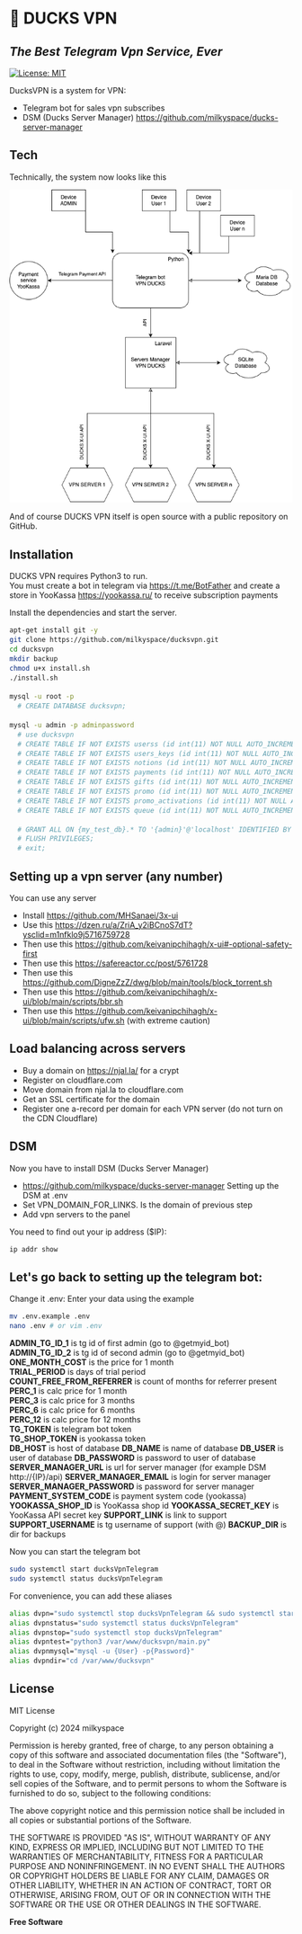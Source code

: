 # 🦆 DUCKS VPN
## _The Best Telegram Vpn Service, Ever_

[![License: MIT](https://img.shields.io/badge/License-MIT-lightblue.svg)](https://opensource.org/licenses/MIT)

DucksVPN is a system for VPN:
- Telegram bot for sales vpn subscribes
- DSM (Ducks Server Manager) https://github.com/milkyspace/ducks-server-manager

## Tech

Technically, the system now looks like this

![system](system.png)

And of course DUCKS VPN itself is open source with a public repository on GitHub.

## Installation

DUCKS VPN requires Python3 to run.\
You must create a bot in telegram via https://t.me/BotFather and create a store in YooKassa https://yookassa.ru/ to receive subscription payments

Install the dependencies and start the server.

```sh
apt-get install git -y
git clone https://github.com/milkyspace/ducksvpn.git
cd ducksvpn
mkdir backup
chmod u+x install.sh
./install.sh

mysql -u root -p
  # CREATE DATABASE ducksvpn;

mysql -u admin -p adminpassword
  # use ducksvpn
  # CREATE TABLE IF NOT EXISTS userss (id int(11) NOT NULL AUTO_INCREMENT PRIMARY KEY,tgid varchar(50) UNIQUE,subscription text,banned BOOLEAN DEFAULT FALSE NOT NULL,username varchar(50),fullname varchar(50),  referrer_id int, type varchar(20));
  # CREATE TABLE IF NOT EXISTS users_keys (id int(11) NOT NULL AUTO_INCREMENT PRIMARY KEY,tgid varchar(50), type varchar(20), user_key text);
  # CREATE TABLE IF NOT EXISTS notions (id int(11) NOT NULL AUTO_INCREMENT PRIMARY KEY,tgid varchar(50),notion_type varchar(50) ,complete BOOLEAN DEFAULT FALSE NOT NULL, time DATETIME DEFAULT CURRENT_TIMESTAMP);
  # CREATE TABLE IF NOT EXISTS payments (id int(11) NOT NULL AUTO_INCREMENT PRIMARY KEY,tgid varchar(50),bill_id text,amount int,time_to_add bigint, message_id bigint, chat_id bigint, status varchar(50),mesid text , time DATETIME DEFAULT CURRENT_TIMESTAMP);
  # CREATE TABLE IF NOT EXISTS gifts (id int(11) NOT NULL AUTO_INCREMENT PRIMARY KEY, sender_tgid varchar(50), recipient_tgid varchar(50), payment_id text, status varchar(50), secret text, time DATETIME DEFAULT CURRENT_TIMESTAMP);
  # CREATE TABLE IF NOT EXISTS promo (id int(11) NOT NULL AUTO_INCREMENT PRIMARY KEY, code varchar(50), days_to_add int, time DATETIME DEFAULT CURRENT_TIMESTAMP);
  # CREATE TABLE IF NOT EXISTS promo_activations (id int(11) NOT NULL AUTO_INCREMENT PRIMARY KEY, code varchar(50), tgid varchar(50), time DATETIME DEFAULT CURRENT_TIMESTAMP);
  # CREATE TABLE IF NOT EXISTS queue (id int(11) NOT NULL AUTO_INCREMENT PRIMARY KEY, type varchar(50), data text, status varchar(50), time DATETIME DEFAULT CURRENT_TIMESTAMP);

  # GRANT ALL ON {my_test_db}.* TO '{admin}'@'localhost' IDENTIFIED BY '{adminpassword}' WITH GRANT OPTION;
  # FLUSH PRIVILEGES;
  # exit;
```

## Setting up a vpn server (any number)
You can use any server
- Install https://github.com/MHSanaei/3x-ui
- Use this https://dzen.ru/a/ZriA_y2iBCnoS7dT?ysclid=m1nfklo9j5716759728
- Then use this https://github.com/keivanipchihagh/x-ui#-optional-safety-first
- Then use this https://safereactor.cc/post/5761728
- Then use this https://github.com/DigneZzZ/dwg/blob/main/tools/block_torrent.sh
- Then use this https://github.com/keivanipchihagh/x-ui/blob/main/scripts/bbr.sh
- Then use this https://github.com/keivanipchihagh/x-ui/blob/main/scripts/ufw.sh (with extreme caution)

## Load balancing across servers
- Buy a domain on https://njal.la/ for a crypt
- Register on cloudflare.com
- Move domain from njal.la to cloudflare.com
- Get an SSL certificate for the domain
- Register one a-record per domain for each VPN server (do not turn on the CDN Cloudflare)

## DSM
Now you have to install DSM (Ducks Server Manager)
- https://github.com/milkyspace/ducks-server-manager
Setting up the DSM at .env
- Set VPN_DOMAIN_FOR_LINKS. Is the domain of previous step
- Add vpn servers to the panel

You need to find out your ip address ($IP):
```sh
ip addr show
```

## Let's go back to setting up the telegram bot:
Change it .env: Enter your data using the example
```sh
mv .env.example .env
nano .env # or vim .env
```

**ADMIN_TG_ID_1** is tg id of first admin (go to @getmyid_bot)\
**ADMIN_TG_ID_2** is tg id of second admin  (go to @getmyid_bot)\
**ONE_MONTH_COST** is the price for 1 month\
**TRIAL_PERIOD** is days of trial period\
**COUNT_FREE_FROM_REFERRER** is count of months for referrer present\
**PERC_1** is calc price for 1 month\
**PERC_3** is calc price for 3 months\
**PERC_6** is calc price for 6 months\
**PERC_12** is calc price for 12 months\
**TG_TOKEN** is telegram bot token\
**TG_SHOP_TOKEN** is yookassa token\
**DB_HOST** is host of database
**DB_NAME** is name of database
**DB_USER** is user of database
**DB_PASSWORD** is password to user of database
**SERVER_MANAGER_URL** is url for server manager (for example DSM http://{IP}/api)
**SERVER_MANAGER_EMAIL** is login for server manager
**SERVER_MANAGER_PASSWORD** is password for server manager
**PAYMENT_SYSTEM_CODE** is payment system code (yookassa)
**YOOKASSA_SHOP_ID** is YooKassa shop id
**YOOKASSA_SECRET_KEY** is YooKassa API secret key
**SUPPORT_LINK** is link to support
**SUPPORT_USERNAME** is tg username of support (with @)
**BACKUP_DIR** is dir for backups

Now you can start the telegram bot

```sh
sudo systemctl start ducksVpnTelegram
sudo systemctl status ducksVpnTelegram
```

For convenience, you can add these aliases

```sh
alias dvpn="sudo systemctl stop ducksVpnTelegram && sudo systemctl start ducksVpnTelegram && sudo systemctl status ducksVpnTelegram"
alias dvpnstatus="sudo systemctl status ducksVpnTelegram"
alias dvpnstop="sudo systemctl stop ducksVpnTelegram"
alias dvpntest="python3 /var/www/ducksvpn/main.py"
alias dvpnmysql="mysql -u {User} -p{Password}"
alias dvpndir="cd /var/www/ducksvpn"
```

## License

MIT License

Copyright (c) 2024 milkyspace

Permission is hereby granted, free of charge, to any person obtaining a copy
of this software and associated documentation files (the "Software"), to deal
in the Software without restriction, including without limitation the rights
to use, copy, modify, merge, publish, distribute, sublicense, and/or sell
copies of the Software, and to permit persons to whom the Software is
furnished to do so, subject to the following conditions:

The above copyright notice and this permission notice shall be included in all
copies or substantial portions of the Software.

THE SOFTWARE IS PROVIDED "AS IS", WITHOUT WARRANTY OF ANY KIND, EXPRESS OR
IMPLIED, INCLUDING BUT NOT LIMITED TO THE WARRANTIES OF MERCHANTABILITY,
FITNESS FOR A PARTICULAR PURPOSE AND NONINFRINGEMENT. IN NO EVENT SHALL THE
AUTHORS OR COPYRIGHT HOLDERS BE LIABLE FOR ANY CLAIM, DAMAGES OR OTHER
LIABILITY, WHETHER IN AN ACTION OF CONTRACT, TORT OR OTHERWISE, ARISING FROM,
OUT OF OR IN CONNECTION WITH THE SOFTWARE OR THE USE OR OTHER DEALINGS IN THE
SOFTWARE.

**Free Software**

